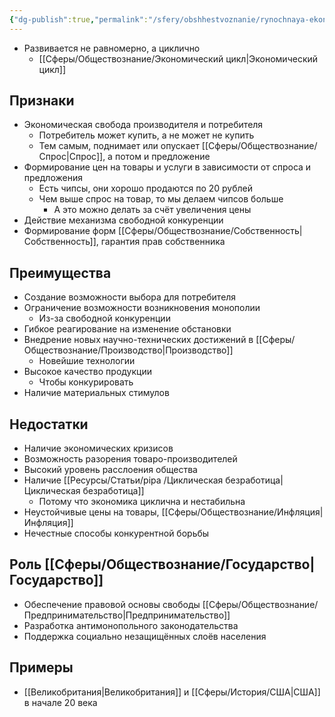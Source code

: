 ```yaml
---
{"dg-publish":true,"permalink":"/sfery/obshhestvoznanie/rynochnaya-ekonomika/","tags":["Обществознание"]}
---
```


- Развивается не равномерно, а циклично 
	- [[Сферы/Обществознание/Экономический цикл\|Экономический цикл]]
## Признаки 
- Экономическая свобода производителя и потребителя 
	- Потребитель может купить, а не может не купить
	- Тем самым, поднимает или опускает [[Сферы/Обществознание/Спрос\|Спрос]], а потом и предложение
- Формирование цен на товары и услуги в зависимости от спроса и предложения 
	- Есть чипсы, они хорошо продаются по 20 рублей 
	- Чем выше спрос на товар, то мы делаем чипсов больше
		- А это можно делать за счёт увеличения цены 
- Действие механизма свободной конкуренции
- Формирование форм [[Сферы/Обществознание/Собственность\|Собственность]], гарантия прав собственника 
## Преимущества
- Создание возможности выбора для потребителя
- Ограничение возможности возникновения монополии
	- Из-за свободной конкуренции
- Гибкое реагирование на изменение обстановки 
- Внедрение новых научно-технических достижений в [[Сферы/Обществознание/Производство\|Производство]]
	- Новейшие технологии
- Высокое качество продукции 
	- Чтобы конкурировать
- Наличие материальных стимулов
## Недостатки 
- Наличие экономических кризисов
- Возможность разорения товаро-производителей 
- Высокий уровень расслоения общества
- Наличие [[Ресурсы/Статьи/pipa /Циклическая безработица\|Циклическая безработица]] 
	- Потому что экономика циклична и нестабильна 
- Неустойчивые цены на товары, [[Сферы/Обществознание/Инфляция\|Инфляция]]
- Нечестные способы конкурентной борьбы 
## Роль [[Сферы/Обществознание/Государство\|Государство]]
- Обеспечение правовой основы свободы [[Сферы/Обществознание/Предпринимательство\|Предпринимательство]]
- Разработка антимонопольного законодательства
- Поддержка социально незащищённых слоёв населения 
## Примеры 
- [[Великобритания\|Великобритания]] и [[Сферы/История/США\|США]] в начале 20 века 